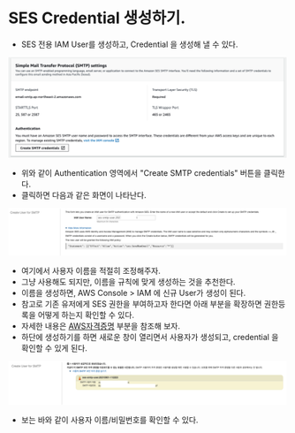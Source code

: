 # SES Credential 생성하기. 

- SES 전용 IAM User를 생성하고, Credential 을 생성해 낼 수 있다. 

![aws_ses_15](./imgs/ses15.png)

- 위와 같이 Authentication 영역에서 "Create SMTP credentials" 버튼을 클릭한다. 
- 클릭하면 다음과 같은 화면이 나타난다. 

![aws_ses_16](./imgs/ses16.png)

- 여기에서 사용자 이름을 적절히 조정해주자.
- 그냥 사용해도 되지만, 이름을 규칙에 맞게 생성하는 것을 추천한다. 
- 이름을 생성하면, AWS Console > IAM 에 신규 User가 생성이 된다. 
- 참고로 기존 유저에게 SES 권한을 부여하고자 한다면 아래 부분을 확장하면 권한등록을 어떻게 하는지 확인할 수 있다. 
- 자세한 내용은 [AWS자격증명](https://docs.aws.amazon.com/ko_kr/general/latest/gr/aws-sec-cred-types.html#access-keys-and-secret-access-keys) 부분을 참조해 보자.
- 하단에 생성하기를 하면 새로운 창이 열리면서 사용자가 생성되고, credential 을 확인할 수 있게 된다. 

![aws_ses_17](./imgs/ses17.png)

- 보는 바와 같이 사용자 이름/비밀번호를 확인할 수 있다.  
